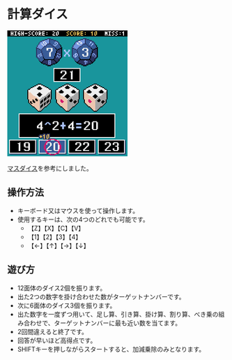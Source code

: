 
# 計算ダイス

![dice11](img/dice11.gif)

[マスダイス](https://www.play-departmentstore.com/fs/castjapan/tf006)を参考にしました。

## 操作方法

* キーボード又はマウスを使って操作します。
* 使用するキーは、次の4つのどれでも可能です。
  * 【Z】【X】【C】【V】
  * 【1】【2】【3】【4】
  * 【←】【↑】【→】【↓】

## 遊び方

* 12面体のダイス2個を振ります。
* 出た2つの数字を掛け合わせた数がターゲットナンバーです。 
* 次に6面体のダイス3個を振ります。
* 出た数字を一度ずつ用いて、足し算、引き算、掛け算、割り算、べき乗の組み合わせで、ターゲットナンバーに最も近い数を当てます。
* 2回間違えると終了です。
* 回答が早いほど高得点です。
* SHIFTキーを押しながらスタートすると、加減乗除のみとなります。
